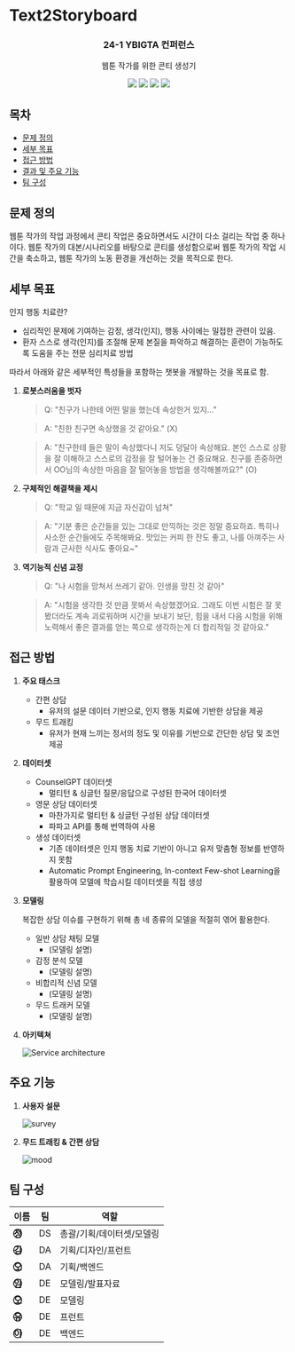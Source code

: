 # Text2Storyboard

<div align="center">
<h3>24-1 YBIGTA 컨퍼런스</h3>

웹툰 작가를 위한 콘티 생성기

<img src="https://img.shields.io/badge/React Native-61DAFB?style=for-the-badge&logo=React&logoColor=white"> <img src="https://img.shields.io/badge/FastAPI-009688?style=for-the-badge&logo=FastAPI&logoColor=white"> <img src="https://img.shields.io/badge/OpenAI API-412991?style=for-the-badge&logo=OpenAI&logoColor=white"> <img src="https://img.shields.io/badge/MySQL-4479A1?style=for-the-badge&logo=MySQL&logoColor=white">

</div>

## 목차
- [문제 정의](#문제-정의)
- [세부 목표](#세부-목표)
- [접근 방법](#접근-방법)
- [결과 및 주요 기능](#결과-및-주요-기능)
- [팀 구성](#팀-구성)

## 문제 정의

웹툰 작가의 작업 과정에서 콘티 작업은 중요하면서도 시간이 다소 걸리는 작업 중 하나이다. 웹툰 작가의 대본/시나리오를 바탕으로 콘티를 생성함으로써 웹툰 작가의 작업 시간을 축소하고, 웹툰 작가의 노동 환경을 개선하는 것을 목적으로 한다.

## 세부 목표

인지 행동 치료란?
- 심리적인 문제에 기여하는 감정, 생각(인지), 행동 사이에는 밀접한 관련이 있음.
- 환자 스스로 생각(인지)를 조절해 문제 본질을 파악하고 해결하는 훈련이 가능하도록 도움을 주는 전문 심리치료 방법

따라서 아래와 같은 세부적인 특성들을 포함하는 챗봇을 개발하는 것을 목표로 함.

1. **로봇스러움을 벗자**
    > Q: "친구가 나한테 어떤 말을 했는데 속상한거 있지..."
    
    > A: "친한 친구면 속상했을 것 같아요." (X)
    
    > A: "친구한테 들은 말이 속상했다니 저도 덩달아 속상해요. 본인 스스로 상황을 잘 이해하고 스스로의 감정을 잘 털어놓는 건 중요해요. 친구를 존중하면서 OO님의 속상한 마음을 잘 털어놓을 방법을 생각해볼까요?" (O)

2. **구체적인 해결책을 제시**
    > Q: "학교 일 때문에 지금 자신감이 넘쳐"

    > A: "기분 좋은 순간들을 있는 그대로 만끽하는 것은 정말 중요하죠. 특히나 사소한 순간들에도 주목해봐요. 맛있는 커피 한 잔도 좋고, 나를 아껴주는 사람과 근사한 식사도 좋아요~"

3. **역기능적 신념 교정**
    > Q: "나 시험을 망쳐서 쓰레기 같아. 인생을 망친 것 같아"

    > A: "시험을 생각한 것 만큼 못봐서 속상했겠어요. 그래도 이번 시험은 잘 못 봤더라도 계속 괴로워하며 시간을 보내기 보단, 힘을 내서 다음 시험을 위해 노력해서 좋은 결과를 얻는 쪽으로 생각하는게 더 합리적일 것 같아요."

## 접근 방법

1. **주요 태스크**
    - 간편 상담
        - 유저의 설문 데이터 기반으로, 인지 행동 치료에 기반한 상담을 제공
    - 무드 트래킹
        - 유저가 현재 느끼는 정서의 정도 및 이유를 기반으로 간단한 상담 및 조언 제공

2. **데이터셋**
    - CounselGPT 데이터셋
        - 멀티턴 & 싱글턴 질문/응답으로 구성된 한국어 데이터셋
    - 영문 상담 데이터셋
        - 마찬가지로 멀티턴 & 싱글턴 구성된 상담 데이터셋
        - 파파고 API를 통해 번역하여 사용
    - 생성 데이터셋
        - 기존 데이터셋은 인지 행동 치료 기반이 아니고 유저 맞춤형 정보를 반영하지 못함
        - Automatic Prompt Engineering, In-context Few-shot Learning을 활용하여 모델에 학습시킬 데이터셋을 직접 생성

3. **모델링**

    복잡한 상담 이슈를 구현하기 위해 총 네 종류의 모델을 적절히 엮어 활용한다.
    - 일반 상담 채팅 모델
        - (모델링 설명)
    - 감정 분석 모델
        - (모델링 설명)
    - 비합리적 신념 모델
        - (모델링 설명)
    - 무드 트래커 모델
        - (모델링 설명)

4. **아키텍쳐**

    ![Service architecture](/imgs/arch.png)


## 주요 기능

1. **사용자 설문**

    <img src="imgs/005.png" alt="survey" />

2. **무드 트래킹 & 간편 상담**

    <img src="imgs/006.png" alt="mood" />

## 팀 구성

|이름|팀|역할|
|-|-|-|
|**정⃝⃝**|DS|총괄/기획/데이터셋/모델링|
|**김⃝⃝**|DA|기획/디자인/프런트|
|**오⃝⃝**|DA|기획/백엔드|
|**임⃝⃝**|DE|모델링/발표자료|
|**오⃝⃝**|DE|모델링|
|**유⃝⃝**|DE|프런트|
|**이⃝⃝**|DE|백엔드|
